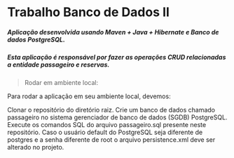 # Trabalho Banco de Dados II 

##### Aplicação desenvolvida usando Maven + Java + Hibernate e Banco de dados PostgreSQL.

##### Esta aplicação é responsável por fazer as operações CRUD relacionadas a entidade passageiro e reservas.

> Rodar em ambiente local:

Para rodar a aplicação em seu ambiente local, devemos:

Clonar o repositório do diretório raiz. Crie um banco de dados chamado passageiro no sistema gerenciador de banco de dados (SGDB) PostgreSQL. Execute os comandos SQL do arquivo passageiro.sql presente neste repositório.
Caso o usuário default do PostgreSQL seja diferente de postgres e a senha diferente de root o arquivo persistence.xml deve ser alterado no projeto.
